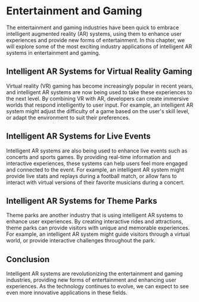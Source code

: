 Entertainment and Gaming
====================================================================================

The entertainment and gaming industries have been quick to embrace intelligent augmented reality (AR) systems, using them to enhance user experiences and provide new forms of entertainment. In this chapter, we will explore some of the most exciting industry applications of intelligent AR systems in entertainment and gaming.

Intelligent AR Systems for Virtual Reality Gaming
-------------------------------------------------

Virtual reality (VR) gaming has become increasingly popular in recent years, and intelligent AR systems are now being used to take these experiences to the next level. By combining VR with AR, developers can create immersive worlds that respond intelligently to user input. For example, an intelligent AR system might adjust the difficulty of a game based on the user's skill level, or adapt the environment to suit their preferences.

Intelligent AR Systems for Live Events
--------------------------------------

Intelligent AR systems are also being used to enhance live events such as concerts and sports games. By providing real-time information and interactive experiences, these systems can help users feel more engaged and connected to the event. For example, an intelligent AR system might provide live stats and replays during a football match, or allow fans to interact with virtual versions of their favorite musicians during a concert.

Intelligent AR Systems for Theme Parks
--------------------------------------

Theme parks are another industry that is using intelligent AR systems to enhance user experiences. By creating interactive rides and attractions, theme parks can provide visitors with unique and memorable experiences. For example, an intelligent AR system might guide visitors through a virtual world, or provide interactive challenges throughout the park.

Conclusion
----------

Intelligent AR systems are revolutionizing the entertainment and gaming industries, providing new forms of entertainment and enhancing user experiences. As the technology continues to evolve, we can expect to see even more innovative applications in these fields.
